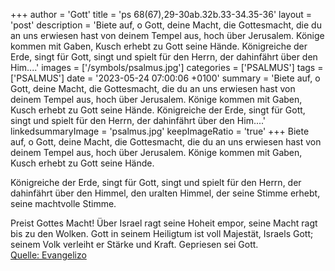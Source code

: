 +++
author = 'Gott'
title = 'ps 68(67),29-30ab.32b.33-34.35-36'
layout = 'post'
description = 'Biete auf, o Gott, deine Macht, die Gottesmacht, die du an uns erwiesen hast von deinem Tempel aus, hoch über Jerusalem. Könige kommen mit Gaben, Kusch erhebt zu Gott seine Hände.  Königreiche der Erde, singt für Gott, singt und spielt für den Herrn, der dahinfährt über den Him....'
images = ['/symbols/psalmus.jpg']
categories = ['PSALMUS']
tags = ['PSALMUS']
date = '2023-05-24 07:00:06 +0100'
summary = 'Biete auf, o Gott, deine Macht, die Gottesmacht, die du an uns erwiesen hast von deinem Tempel aus, hoch über Jerusalem. Könige kommen mit Gaben, Kusch erhebt zu Gott seine Hände.  Königreiche der Erde, singt für Gott, singt und spielt für den Herrn, der dahinfährt über den Him....'
linkedsummaryImage = 'psalmus.jpg'
keepImageRatio = 'true'
+++
Biete auf, o Gott, deine Macht,
die Gottesmacht, die du an uns erwiesen hast
von deinem Tempel aus, hoch über Jerusalem.
Könige kommen mit Gaben,
Kusch erhebt zu Gott seine Hände.

Königreiche der Erde, singt für Gott,
singt und spielt für den Herrn,
der dahinfährt über den Himmel, den uralten Himmel,
der seine Stimme erhebt, seine machtvolle Stimme.<!--more-->

Preist Gottes Macht!
Über Israel ragt seine Hoheit empor,
seine Macht ragt bis zu den Wolken.
Gott in seinem Heiligtum ist voll Majestät, Israels Gott;
seinem Volk verleiht er Stärke und Kraft. Gepriesen sei Gott.<br> [Quelle: Evangelizo](https://evangeliumtagfuertag.org/DE/gospel)